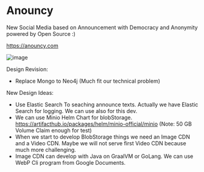 # Anouncy

New Social Media based on Announcement with Democracy and Anonymity powered by Open Source :)

https://anouncy.com

![image](https://user-images.githubusercontent.com/10117616/190878365-dbe6a9b1-c64d-48a4-890a-363f7e6d261c.png)

Design Revision:

- Replace Mongo to Neo4j (Much fit our technical problem)

New Design Ideas:

- Use Elastic Search To seaching announce texts. Actually we have Elastic Search for logging. We can use also for this
  dev.
- We can use Minio Helm Chart for blobStorage. https://artifacthub.io/packages/helm/minio-official/minio (Note: 50 GB
  Volume Claim enough for test)
- When we start to develop BlobStorage things we need an Image CDN and a Video CDN. Maybe we will not serve first Video
  CDN because much more challenging.
- Image CDN can develop with Java on GraalVM or GoLang. We can use WebP Cli program from Google Documents.
